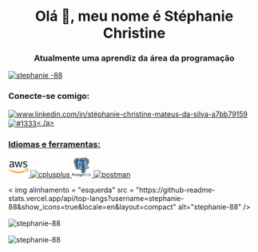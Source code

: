 <h1 align="center">Olá 👋, meu nome é Stéphanie Christine</h1>
<h3 align="center">Atualmente uma aprendiz da área da programação</h3>

<p align="left"> <a href= "https://github.com/ryo-ma/github-profile-trophy"><img src="https://github-profile-trophy.vercel.app/?username=stephanie-88" alt="stephanie -88" /></a> </p>

<h3 align="left">Conecte-se comigo:</h3>
<p align="left">
<a href="https://linkedin.com/ in/www.linkedin.com/in/stéphanie-christine-mateus-da-silva-a7bb79159" target="blank"><img align="center" src="https://raw.githubusercontent.com/rahuldkjain/ github-profile-readme-generator/master/src/images/icons/Social/linked-in-alt.svg" alt="www.linkedin.com/in/stéphanie-christine-mateus-da-silva-a7bb79159" altura ="30" width="40" /></a>
<a href="https://discord.gg/#1333" target="blank"><img align="center" src="https:/ /raw.githubusercontent.com/rahuldkjain/github-profile-readme-generator/master/src/images/icons/Social/discord.svg" alt="#1333" height="30" width="40" />< /a>
</p>

<h3 align="left">Idiomas e ferramentas:</h3>
<p align="left"> <a href="https://aws.amazon.com" target="_blank " rel="noreferrer"> <img src="https://raw.githubusercontent.com/devicons/devicon/master/icons/amazonwebservices/amazonwebservices-original-wordmark.svg" alt="aws" width="40" height="40"/> </a> <a href="https://www.w3schools.com/cpp/" target="_blank" rel="noreferrer"> <img src="https://raw .githubusaercontent.com/devicons/devicon/master/icons/cplusplus/cplusplus-original.svg" alt="cplusplus" width="40" height="40"/> </a> <a href="https:/ /www.postgresql.org" target="_blank" rel="noreferrer"> <img src="https://raw.githubusercontent.com/devicons/devicon/master/icons/postgresql/postgresql-original-wordmark.svg " alt="postgresql" width="40" height="40"/> </a> <a href="https://postman.com" target="_blank" rel="noreferrer"> <img src= "https://www.vectorlogo.zone/logos/getpostman/getpostman-icon.svg" alt="postman" width="40" height="40"/> </a> </p>

<p>< img alinhamento = "esquerda" src = "https://github-readme-stats.vercel.app/api/top-langs?username=stephanie-88&show_icons=true&locale=en&layout=compact" alt="stephanie-88" /></p>

<p> <img align="center" src=" https://github-readme-stats.vercel.app/api?username=stephanie-88&show_icons=true&locale=en" alt="stephanie-88" /></p>

<p><img align="center" src ="https://github-readme-streak-stats.herokuapp.com/?user=stephanie-88&" alt="stephanie-88" /></p>
